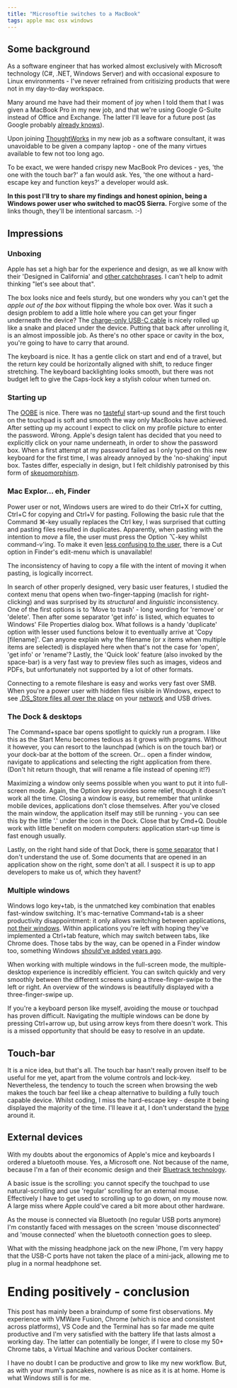 ```yaml
---
title: "Microsoftie switches to a MacBook"
tags: apple mac osx windows
---
```


## Some background
As a software engineer that has worked almost exclusively with Microsoft technology (C#, .NET, Windows Server) and with occasional exposure to Linux environments - I've never refrained from critisizing products that were not in my day-to-day workspace.

Many around me have had their moment of joy when I told them that I was given a MacBook Pro in my new job, and that we're using Google G-Suite instead of Office and Exchange. The latter I'll leave for a future post (as Google probably [already knows](https://www.theguardian.com/technology/2014/apr/15/gmail-scans-all-emails-new-google-terms-clarify)).

Upon joining [ThoughtWorks](https://www.thoughtworks.com) in my new job as a software consultant, it was unavoidable to be given a company laptop - one of the many virtues available to few not too long ago.

To be exact, we were handed crispy new MacBook Pro devices - yes, 'the one with the touch bar?' a fan would ask. Yes, 'the one without a hard-escape key and function keys?' a developer would ask.

__In this post I'll try to share my findings and honest opinion, being a Windows power user who switched to macOS Sierra.__ Forgive some of the links though, they'll be intentional sarcasm. :-)

## Impressions
### Unboxing
Apple has set a high bar for the experience and design, as we all know with their 'Designed in California' and [other catchphrases](https://qz.com/777628/the-slogan-for-apples-aapl-new-iphone-7-translates-into-this-is-penis-in-hong-kong/). I can't help to admit thinking "let's see about that".

The box looks nice and feels sturdy, but one wonders why you can't get the *apple out of the box* without flipping the whole box over. Was it such a design problem to add a little hole where you can get your finger underneath the device?
The [charge-only USB-C cable](http://www.apple.com/shop/question/answers/product/MLL82AM/A/is-this-a-thunderbolt-3-cable-or-just-a-usbc-cable/QT4CFYH92TCAK2242) is nicely rolled up like a snake and placed under the device. Putting that back after unrolling it, is an almost impossible job. As there's no other space or cavity in the box, you're going to have to carry that around.

The keyboard is nice. It has a gentle click on start and end of a travel, but the return key could be horizontally aligned with shift, to reduce finger stretching. The keyboard backlighting looks smooth, but there was not budget left to give the Caps-lock key a stylish colour when turned on.

### Starting up
The [OOBE](https://en.wikipedia.org/wiki/Out-of-box_experience) is nice. There was no [tasteful](https://soundcloud.com/yungterra/startupdmg) start-up sound and the first touch on the touchpad is soft and smooth the way only MacBooks have achieved. After setting up my account I expect to click on my profile picture to enter the password. Wrong. Apple's design talent has decided that you need to explicitly click on your name underneath, in order to show the password box. When a first attempt at my password failed as I only typed on this new keyboard for the first time, I was already annoyed by the 'no-shaking' input box. Tastes differ, especially in design, but I felt childishly patronised by this form of [skeuomorphism](https://www.interaction-design.org/literature/article/skeuomorphism-is-dead-long-live-skeuomorphism).

### Mac Explor... eh, Finder
Power user or not, Windows users are wired to do their Ctrl+X for cutting, Ctrl+C for copying and Ctrl+V for pasting. Following the basic rule that the Command ⌘-key usually replaces the Ctrl key, I was surprised that cutting and pasting files resulted in duplicates. Apparently, when pasting with the intention to *move* a file, the user must press the Option ⌥-key whilst command-v'ing. To make it even [less confusing to the user](https://discussions.apple.com/message/13302621?messageID=13302621), there is a Cut option in Finder's edit-menu which is unavailable!

The inconsistency of having to copy a file with the intent of moving it when pasting, is logically incorrect.

In search of other properly designed, very basic user features, I studied the context menu that opens when two-finger-tapping (maclish for right-clicking) and was surprised by its _structural_ and _linguistic_ inconsistency. One of the first options is to 'Move to trash' - long wording for 'remove' or 'delete'. Then after some separator 'get info' is listed, which equates to Windows' File Properties dialog box. What follows is a handy 'duplicate' option with lesser used functions below it to eventually arrive at 'Copy [filename]'. Can anyone explain why the filename (or x items when multiple items are selected) is displayed here when that's not the case for 'open', 'get info' or 'rename'? Lastly, the 'Quick look' feature (also invoked by the space-bar) is a very fast way to preview files such as images, videos and PDFs, but unfortunately not supported by a lot of other formats.

Connecting to a remote fileshare is easy and works very fast over SMB. When you're a power user with hidden files visible in Windows, expect to see [.DS_Store files all over the place](https://www.aorensoftware.com/blog/2011/12/24/death-to-ds_store/) on your [network](https://support.apple.com/en-gb/HT1629) and USB drives.

### The Dock & desktops
The Command+space bar opens spotlight to quickly run a program. I like this as the Start Menu becomes tedious as it grows with programs. Without it however, you can resort to the launchpad (which is on the touch bar) or your dock-bar at the bottom of the screen. Or... open a finder window, navigate to applications and selecting the right application from there. (Don't hit return though, that will rename a file instead of opening it!?)

Maximizing a window only seems possible when you want to put it into full-screen mode. Again, the Option key provides some relief, though it doesn't work all the time. Closing a window is easy, but remember that unlinke mobile devices, applications don't close themselves. After you've closed the main window, the application itself may still be running - you can see this by the little '.' under the icon in the Dock. Close that by Cmd+Q. Double work with little benefit on modern computers: application start-up time is fast enough usually.

Lastly, on the right hand side of that Dock, there is [some separator](https://www.lifewire.com/add-custom-and-standard-doc-spacers-to-mac-2260861) that I don't understand the use of. Some documents that are opened in an application show on the right, some don't at all. I suspect it is up to app developers to make us of, which they havent?

### Multiple windows
Windows logo key+tab, is the unmatched key combination that enables fast-window switching. It's mac-ternative Command+tab is a sheer productivity disappointment: it only allows switching between applications, [not their windows](http://apple.stackexchange.com/questions/2718/best-app-to-switch-between-all-open-windows). Within applications you're left with hoping they've implemented a Ctrl+tab feature, which may switch between tabs, like Chrome does. Those tabs by the way, can be opened in a Finder window too, something Windows [should've added years ago](http://ejie.me/).

When working with multiple windows in the full-screen mode, the multiple-desktop experience is incredibly efficient. You can switch quickly and very smoothly between the different screens using a three-finger-swipe to the left or right. An overview of the windows is beautifully displayed with a three-finger-swipe up.

If you're a keyboard person like myself, avoiding the mouse or touchpad has proven difficult. Navigating the multiple windows can be done by pressing Ctrl+arrow up, but using arrow keys from there doesn't work. This is a missed opportunity that should be easy to resolve in an update.

## Touch-bar
It is a nice idea, but that's all. The touch bar hasn't really proven itself to be useful for me yet, apart from the volume controls and lock-key. Nevertheless, the tendency to touch the screen when browsing the web makes the touch bar feel like a cheap alternative to building a fully touch capable device. Whilst coding, I miss the hard-escape key - despite it being displayed the majority of the time. I'll leave it at, I don't understand the [hype](http://www.stuff.tv/features/macbook-pros-touch-bar-worth-hype) around it.

## External devices
With my doubts about the ergonomics of Apple's mice and keyboards I ordered a bluetooth mouse. Yes, a Microsoft one. Not because of the name, because I'm a fan of their economic design and their [Bluetrack technology](http://mousearea.com/what-is-bluetrack-technology/).

A basic issue is the scrolling: you cannot specify the touchpad to use natural-scrolling and use 'regular' scrolling for an external mouse. Effectively I have to get used to scrolling up to go down, on my mouse now. A large miss where Apple could've cared a bit more about other hardware. 

As the mouse is connected via Bluetooth (no regular USB ports anymore) I'm constantly faced with messages on the screen 'mouse disconnected' and 'mouse connected' when the bluetooth connection goes to sleep.

What with the missing headphone jack on the new iPhone, I'm very happy that the USB-C ports have not taken the place of a mini-jack, allowing me to plug in a normal headphone set.

# Ending positively - conclusion
This post has mainly been a braindump of some first observations. My experience with VMWare Fusion, Chrome (which is nice and consistent across platforms), VS Code and the Terminal has so far made me quite productive and I'm very satisfied with the battery life that lasts almost a working day. The latter can potentially be longer, if I were to close my 50+ Chrome tabs, a Virtual Machine and various Docker containers.

I have no doubt I can be productive and grow to like my new workflow. But, as with your mum's pancakes, nowhere is as nice as it is at home. Home is what Windows still is for me.